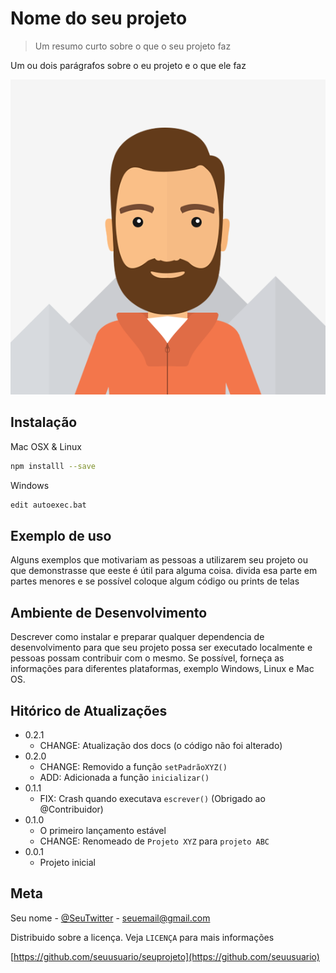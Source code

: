 # Nome do seu projeto
> Um resumo curto sobre o que o seu projeto faz

Um ou dois parágrafos sobre o eu projeto e o que ele faz

![](photo.png)

## Instalação

Mac OSX & Linux

```sh
npm installl --save
```

Windows

```sh
edit autoexec.bat
```

## Exemplo de uso

Alguns exemplos que motivariam as pessoas 
a utilizarem seu projeto ou que 
demonstrasse que eeste é útil para alguma 
coisa. divida esa parte em partes menores 
e se possível coloque algum código ou 
prints de telas

## Ambiente de Desenvolvimento

Descrever como instalar e preparar 
qualquer dependencia de desenvolvimento 
para que seu projeto possa ser executado 
localmente e pessoas possam contribuir 
com o mesmo. Se possível, forneça as 
informações para diferentes plataformas, 
exemplo Windows, Linux e Mac OS.

## Hitórico de Atualizações

* 0.2.1
    * CHANGE: Atualização dos docs (o código não foi alterado)
* 0.2.0
    * CHANGE: Removido a função
    `setPadrãoXYZ()`
    * ADD: Adicionada a função `inicializar()`
* 0.1.1
    * FIX: Crash quando executava `escrever()` (Obrigado ao @Contribuidor)
* 0.1.0
    * O primeiro lançamento estável
    * CHANGE: Renomeado de `Projeto XYZ`
    para `projeto ABC`
* 0.0.1
    * Projeto inicial

## Meta

Seu nome - [@SeuTwitter](https://twitter.com/seuTwitter) - seuemail@gmail.com

Distribuido sobre a licença. Veja `LICENÇA` para mais informações

[https://github.com/seuusuario/seuprojeto](https://github.com/seuusuario)

